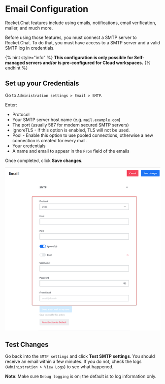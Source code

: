 # Email Configuration

Rocket.Chat features include using emails, notifications, email verification, mailer, and much more.

Before using those features, you must connect a SMTP server to Rocket.Chat. To do that, you must have access to a SMTP server and a valid SMTP log in credentials.

{% hint style="info" %}
**This configuration is only possible for Self-managed servers and/or is pre-configured for Cloud workspaces.**
{% endhint %}

## Set up your Credentials

Go to `Administration settings > Email > SMTP`.

Enter:

* Protocol
* Your SMTP server host name (e.g. `mail.example.com`)
* The port (usually 587 for modern secured SMTP servers)
* IgnoreTLS - If this option is enabled, TLS will not be used.
* Pool - Enable this option to use pooled connections, otherwise a new connection is created for every mail.
* Your credentials
* A name and email to appear in the `From` field of the emails

Once completed, click **Save changes**.

![SMTP Configuration](<../../../../.gitbook/assets/SMTP (1).png>)

## Test Changes

Go back into the `SMTP settings` and click **Test SMTP settings**. You should receive an email within a few minutes. If you do not, check the logs (`Administration > View Logs`) to see what happened.

**Note**: Make sure `Debug logging` is on; the default is to log information only.
